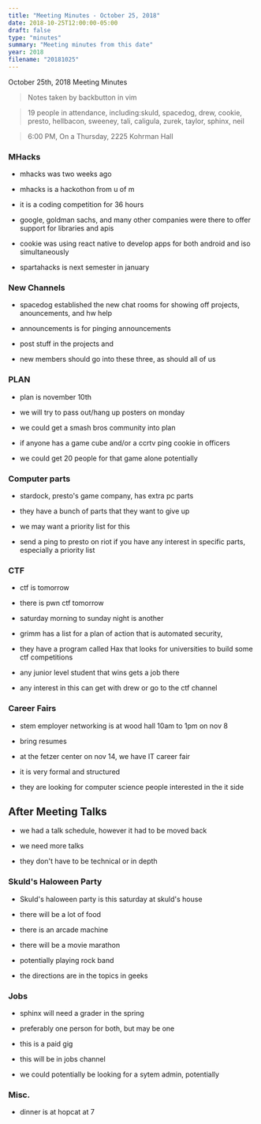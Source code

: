 ```yaml
---
title: "Meeting Minutes - October 25, 2018"
date: 2018-10-25T12:00:00-05:00
draft: false
type: "minutes"
summary: "Meeting minutes from this date"
year: 2018
filename: "20181025"
---
```


October 25th, 2018 Meeting Minutes
> Notes taken by backbutton in vim

> 19 people in attendance, including:skuld, spacedog, drew, cookie, presto, hellbacon, sweeney, tali, caligula, zurek, taylor, sphinx, neil



 

> 6:00 PM, On a Thursday, 2225 Kohrman Hall

### MHacks

* mhacks was two weeks ago

* mhacks is a hackothon from u of m

* it is a coding competition for 36 hours

* google, goldman sachs, and many other companies were there to offer support for libraries and apis

* cookie was using react native to develop apps for both android and iso simultaneously

* spartahacks is next semester in january

### New Channels

* spacedog established the new chat rooms for showing off projects, anouncements, and hw help

* announcements is for pinging announcements

* post stuff in the projects and 

* new members should go into these three, as should all of us

### PLAN

* plan is november 10th

* we will try to pass out/hang up posters on monday

* we could get a smash bros community into plan

* if anyone has a game cube and/or a ccrtv ping cookie in officers

* we could get 20 people for that game alone potentially

### Computer parts

* stardock, presto's game company, has extra pc parts

* they have a bunch of parts that they want to give up

* we may want a priority list for this

* send a ping to presto on riot if you have any interest in specific parts, especially a priority list

### CTF

* ctf is tomorrow

* there is pwn ctf tomorrow

* saturday morning to sunday night is another

* grimm has a list for a plan of action that is automated security, 

* they have a program called Hax that looks for universities to build some ctf competitions

* any junior level student that wins gets a job there

* any interest in this can get with drew or go to the ctf channel

### Career Fairs

* stem employer networking is at wood hall 10am to 1pm on nov 8

* bring resumes

* at the fetzer center on nov 14, we have IT career fair

* it is very formal and structured

* they are looking for computer science people interested in the it side

## After Meeting Talks

* we had a talk schedule, however it had to be moved back

* we need more talks 

* they don't have to be technical or in depth

### Skuld's Haloween Party

* Skuld's haloween party is this saturday at skuld's house

* there will be a lot of food

* there is an arcade machine

* there will be a movie marathon

* potentially playing rock band

* the directions are in the topics in geeks

### Jobs

* sphinx will need a grader in the spring

* preferably one person for both, but may be one

* this is a paid gig

* this will be in jobs channel

* we could potentially be looking for a sytem admin, potentially

### Misc.

* dinner is at hopcat at 7

